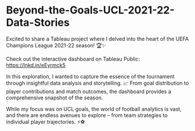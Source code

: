 # Beyond-the-Goals-UCL-2021-22-Data-Stories
Excited to share a Tableau project where I delved into the heart of the UEFA Champions League 2021-22 season! 🏆✨

Check out the interactive dashboard on Tableau Public: https://lnkd.in/eEyrmck5

In this exploration, I wanted to capture the essence of the tournament through insightful data analysis and storytelling. 📈 From goal distribution to player contributions and match outcomes, the dashboard provides a comprehensive snapshot of the season.

While my focus was on UCL goals, the world of football analytics is vast, and there are endless avenues to explore – from team strategies to individual player trajectories. ⚡️⚽

